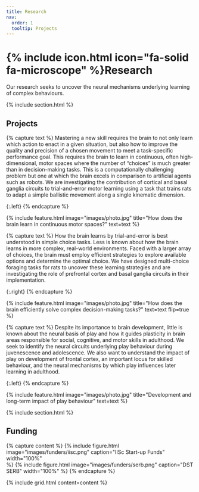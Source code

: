 ```yaml
---
title: Research
nav:
  order: 1
  tooltip: Projects
---
```


# {% include icon.html icon="fa-solid fa-microscope" %}Research

Our research seeks to uncover the neural mechanisms underlying learning of complex behaviours.

{% include section.html %}

## Projects

{% capture text %}
Mastering a new skill requires the brain to not only learn which action to enact in a given situation, but also how to improve the quality and precision of a chosen movement to meet a task-specific performance goal. This requires the brain to learn in continuous, often high-dimensional, motor spaces where the number of “choices” is much greater than in decision-making tasks. This is a computationally challenging problem but one at which the brain excels in comparison to artificial agents such as robots. We are investigating the contribution of cortical and basal ganglia circuits to trial-and-error motor learning using a task that trains rats to adapt a simple ballistic movement along a single kinematic dimension. 

{:.left}
{% endcapture %}

{%
  include feature.html
  image="images/photo.jpg"
  title="How does the brain learn in continuous motor spaces?"
  text=text
%}

{% capture text %}
How the brain learns by trial-and-error is best understood in simple choice tasks. Less is known about how the brain learns in more complex, real-world environments. Faced with a larger array of choices, the brain must employ efficient strategies to explore available options and determine the optimal choice. We have designed multi-choice foraging tasks for rats to uncover these learning strategies and are investigating the role of prefrontal cortex and basal ganglia circuits in their implementation.

{:.right}
{% endcapture %}

{%
  include feature.html
  image="images/photo.jpg"
  title="How does the brain efficiently solve complex decision-making tasks?"
  text=text
  flip=true
%}

{% capture text %}
Despite its importance to brain development, little is known about the neural basis of play and how it guides plasticity in brain areas responsible for social, cognitive, and motor skills in adulthood. We seek to identify the neural circuits underlying play behaviour during juvenescence and adolescence. We also want to understand the impact of play on development of frontal cortex, an important locus for skilled behaviour, and the neural mechanisms by which play influences later learning in adulthood. 

{:.left}
{% endcapture %}

{%
  include feature.html
  image="images/photo.jpg"
  title="Development and long-term impact of play behaviour"
  text=text
%}

{% include section.html %}

## Funding

{% capture content %}
  {%
    include figure.html
    image="images/funders/iisc.png"
    caption="IISc Start-up Funds"  
    width="100%"  
  %}
  {%
    include figure.html
    image="images/funders/serb.png"
    caption="DST SERB"
    width="100%"
  %}
{% endcapture %}

{%
  include grid.html
  content=content
%}
